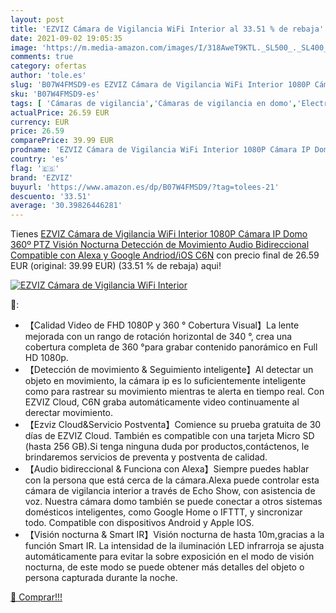 ```yaml
---
layout: post
title: 'EZVIZ Cámara de Vigilancia WiFi Interior al 33.51 % de rebaja'
date: 2021-09-02 19:05:35
image: 'https://m.media-amazon.com/images/I/318AweT9KTL._SL500_._SL400_.jpg'
comments: true
category: ofertas
author: 'tole.es'
slug: 'B07W4FMSD9-es EZVIZ Cámara de Vigilancia WiFi Interior 1080P Cámara IP...'
sku: 'B07W4FMSD9-es'
tags: [ 'Cámaras de vigilancia','Cámaras de vigilancia en domo','Electrónica','Fotografía y videocámaras','alexa','ezviz', ]
actualPrice: 26.59 EUR
currency: EUR
price: 26.59
comparePrice: 39.99 EUR
prodname: 'EZVIZ Cámara de Vigilancia WiFi Interior 1080P Cámara IP Domo 360º PTZ  Visión Nocturna  Detección de Movimiento  Audio Bidireccional  Compatible con Alexa y Google  Andriod/iOS  C6N'
country: 'es'
flag: '🇪🇸'
brand: 'EZVIZ'
buyurl: 'https://www.amazon.es/dp/B07W4FMSD9/?tag=tolees-21'
descuento: '33.51'
average: '30.39826446281'
---
```


Tienes [EZVIZ Cámara de Vigilancia WiFi Interior 1080P Cámara IP Domo 360º PTZ  Visión Nocturna  Detección de Movimiento  Audio Bidireccional  Compatible con Alexa y Google  Andriod/iOS  C6N](https://www.amazon.es/dp/B07W4FMSD9/?tag=tolees-21) con precio final de  26.59 EUR (original: 39.99 EUR) (33.51 %  de rebaja) aqui!

[![EZVIZ Cámara de Vigilancia WiFi Interior](https://m.media-amazon.com/images/I/318AweT9KTL._SL500_._SL400_.jpg)](https://www.amazon.es/dp/B07W4FMSD9/?tag=tolees-21)

🔎:

- 【Calidad Video de FHD 1080P y 360 ​​° Cobertura Visual】La lente mejorada con un rango de rotación horizontal de 340 °, crea una cobertura completa de 360 ​​°para grabar contenido panorámico en Full HD 1080p.
- 【Detección de movimiento & Seguimiento inteligente】Al detectar un objeto en movimiento, la cámara ip es lo suficientemente inteligente como para rastrear su movimiento mientras te alerta en tiempo real. Con EZVIZ Cloud, C6N graba automáticamente video continuamente al derectar movimiento.
- 【Ezviz Cloud&Servicio Postventa】Comience su prueba gratuita de 30 días de EZVIZ Cloud. También es compatible con una tarjeta Micro SD (hasta 256 GB).Si tenga ninguna duda por productos,contáctenos, le brindaremos servicios de preventa y postventa de calidad.
- 【Audio bidireccional & Funciona con Alexa】Siempre puedes hablar con la persona que está cerca de la cámara.Alexa puede controlar esta cámara de vigilancia interior a través de Echo Show, con asistencia de voz. Nuestra cámara domo también se puede conectar a otros sistemas domésticos inteligentes, como Google Home o IFTTT, y sincronizar todo. Compatible con dispositivos Android y Apple IOS.
- 【Visión nocturna & Smart IR】Visión nocturna de hasta 10m,gracias a la función Smart IR. La intensidad de la iluminación LED infrarroja se ajusta automáticamente para evitar la sobre exposición en el modo de visión nocturna, de este modo se puede obtener más detalles del objeto o persona capturada durante la noche.

[🛒 Comprar!!!](https://www.amazon.es/dp/B07W4FMSD9/?tag=tolees-21)

